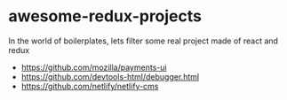 # awesome-redux-projects
In the world of boilerplates, lets filter some real project made of react and redux

* https://github.com/mozilla/payments-ui
* https://github.com/devtools-html/debugger.html
* https://github.com/netlify/netlify-cms
